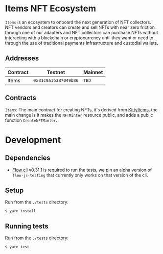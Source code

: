 # Items NFT Ecosystem

`Items` is an ecosystem to onboard the next generation of NFT collectors. NFT
vendors and creators can create and sell NFTs with near zero friction through
one of our adapters and NFT collectors can purchase NFTs without interacting
with a blockchain or cryptocurrency until they want or need to through the use
of traditional payments infrastructure and custodial wallets.

## Addresses

| Contract     | Testnet              | Mainnet              |
|--------------|----------------------|----------------------|
| Items        | `0x31c9a1b387049b86` | `TBD`                |

## Contracts

`Items`: The main contract for creating NFTs, it's derived from [KittyItems](https://github.com/onflow/kitty-items), the main change is it makes the `NFTMinter` resource public, and adds a public function `CreateNFTMinter`.



# Development

## Dependencies

* [Flow cli](https://docs.onflow.org/flow-cli/install/) v0.31.1 is required to run the tests, we pin an alpha version of `flow-js-testing` that currently only works on that version of the cli.

## Setup

Run from the `./tests` directory:
```
$ yarn install
```

## Running tests

Run from the `./tests` directory:
```
$ yarn test
```